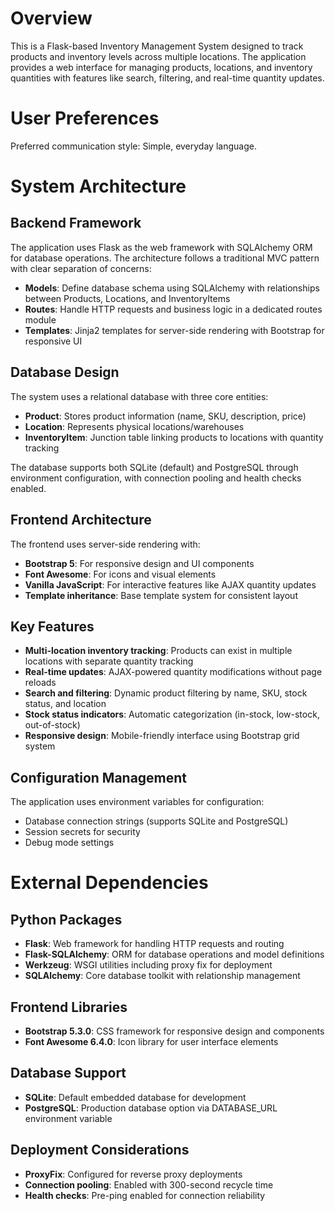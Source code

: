 # Overview

This is a Flask-based Inventory Management System designed to track products and inventory levels across multiple locations. The application provides a web interface for managing products, locations, and inventory quantities with features like search, filtering, and real-time quantity updates.

# User Preferences

Preferred communication style: Simple, everyday language.

# System Architecture

## Backend Framework
The application uses Flask as the web framework with SQLAlchemy ORM for database operations. The architecture follows a traditional MVC pattern with clear separation of concerns:

- **Models**: Define database schema using SQLAlchemy with relationships between Products, Locations, and InventoryItems
- **Routes**: Handle HTTP requests and business logic in a dedicated routes module
- **Templates**: Jinja2 templates for server-side rendering with Bootstrap for responsive UI

## Database Design
The system uses a relational database with three core entities:

- **Product**: Stores product information (name, SKU, description, price)
- **Location**: Represents physical locations/warehouses
- **InventoryItem**: Junction table linking products to locations with quantity tracking

The database supports both SQLite (default) and PostgreSQL through environment configuration, with connection pooling and health checks enabled.

## Frontend Architecture
The frontend uses server-side rendering with:

- **Bootstrap 5**: For responsive design and UI components
- **Font Awesome**: For icons and visual elements
- **Vanilla JavaScript**: For interactive features like AJAX quantity updates
- **Template inheritance**: Base template system for consistent layout

## Key Features
- **Multi-location inventory tracking**: Products can exist in multiple locations with separate quantity tracking
- **Real-time updates**: AJAX-powered quantity modifications without page reloads
- **Search and filtering**: Dynamic product filtering by name, SKU, stock status, and location
- **Stock status indicators**: Automatic categorization (in-stock, low-stock, out-of-stock)
- **Responsive design**: Mobile-friendly interface using Bootstrap grid system

## Configuration Management
The application uses environment variables for configuration:

- Database connection strings (supports SQLite and PostgreSQL)
- Session secrets for security
- Debug mode settings

# External Dependencies

## Python Packages
- **Flask**: Web framework for handling HTTP requests and routing
- **Flask-SQLAlchemy**: ORM for database operations and model definitions
- **Werkzeug**: WSGI utilities including proxy fix for deployment
- **SQLAlchemy**: Core database toolkit with relationship management

## Frontend Libraries
- **Bootstrap 5.3.0**: CSS framework for responsive design and components
- **Font Awesome 6.4.0**: Icon library for user interface elements

## Database Support
- **SQLite**: Default embedded database for development
- **PostgreSQL**: Production database option via DATABASE_URL environment variable

## Deployment Considerations
- **ProxyFix**: Configured for reverse proxy deployments
- **Connection pooling**: Enabled with 300-second recycle time
- **Health checks**: Pre-ping enabled for connection reliability